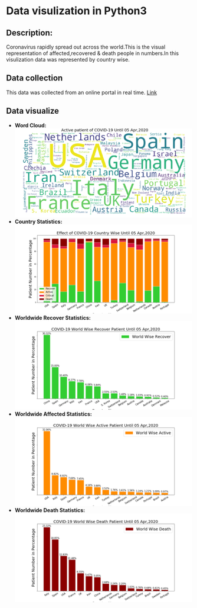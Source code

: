 # Data visulization in Python3 #

## Description: ##

Coronavirus rapidly spread out across the world.This is the visual representation of affected,recovered & death people in numbers.In this visulization data was represented by country wise.

## Data collection ##

This data was collected from an online portal in real time. [Link](https://www.worldometers.info/coronavirus/)

## Data visualize ##
* **Word Cloud:**
  ![Word Cloud](https://github.com/Mazhar004/Python-Programming/blob/master/Corona%20Affected%20Country/Image/Corona%20Stats%20Country%20wise.png)
* **Country Statistics:**
  ![Country Statistics](https://github.com/Mazhar004/Python-Programming/blob/master/Corona%20Affected%20Country/Image/Corona.png)
* **Worldwide Recover Statistics:**
  ![Recover Statistics](https://github.com/Mazhar004/Python-Programming/blob/master/Corona%20Affected%20Country/Image/%20Corona%20World%20Wise%20Recover.png)
* **Worldwide Affected Statistics:**
  ![Affected Statistics](https://github.com/Mazhar004/Python-Programming/blob/master/Corona%20Affected%20Country/Image/%20Corona%20World%20Wise%20Active.png)
* **Worldwide Death Statistics:**
  ![Death Statistics](https://github.com/Mazhar004/Python-Programming/blob/master/Corona%20Affected%20Country/Image/%20Corona%20World%20Wise%20Death.png)

